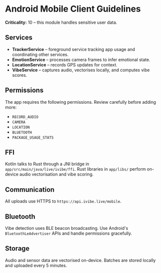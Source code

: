 # Android Mobile Client Guidelines

**Criticality:** 10 – this module handles sensitive user data.

## Services
- **TrackerService** – foreground service tracking app usage and coordinating other services.
- **EmotionService** – processes camera frames to infer emotional state.
- **LocationService** – records GPS updates for context.
- **VibeService** – captures audio, vectorises locally, and computes vibe scores.

## Permissions
The app requires the following permissions. Review carefully before adding more:
- `RECORD_AUDIO`
- `CAMERA`
- `LOCATION`
- `BLUETOOTH`
- `PACKAGE_USAGE_STATS`

## FFI
Kotlin talks to Rust through a JNI bridge in `app/src/main/java/live/ivibe/ffi`. Rust libraries in `app/libs/` perform on-device audio vectorisation and vibe scoring.

## Communication
All uploads use HTTPS to `https://api.ivibe.live/mobile`.

## Bluetooth
Vibe detection uses BLE beacon broadcasting. Use Android's `BluetoothLeAdvertiser` APIs and handle permissions gracefully.

## Storage
Audio and sensor data are vectorised on-device. Batches are stored locally and uploaded every 5 minutes.
